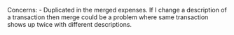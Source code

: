 Concerns:
    - Duplicated in the merged expenses. If I change a description of a transaction then merge could be a problem where
        same transaction shows up twice with different descriptions.